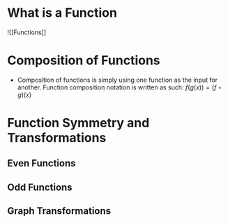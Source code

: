 # What is a Function
![[Functions]]
# Composition of Functions
- Composition of functions is simply using one function as the input for another.
Function composition notation is written as such: $f(g(x)) = (f \circ g)(x)$
# Function Symmetry and Transformations
## Even Functions
## Odd Functions
## Graph Transformations